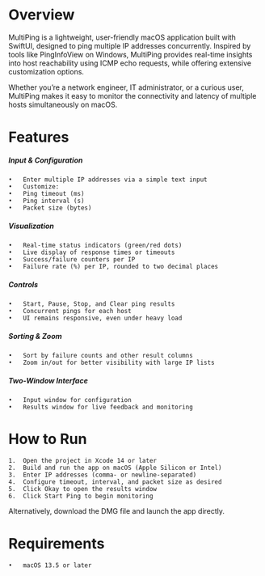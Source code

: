 # Overview

MultiPing is a lightweight, user-friendly macOS application built with SwiftUI, designed to ping multiple IP addresses concurrently. Inspired by tools like PingInfoView on Windows, MultiPing provides real-time insights into host reachability using ICMP echo requests, while offering extensive customization options.

Whether you’re a network engineer, IT administrator, or a curious user, MultiPing makes it easy to monitor the connectivity and latency of multiple hosts simultaneously on macOS.



# Features

##### Input & Configuration
	•	Enter multiple IP addresses via a simple text input
	•	Customize:
	•	Ping timeout (ms)
	•	Ping interval (s)
	•	Packet size (bytes)

##### Visualization
	•	Real-time status indicators (green/red dots)
	•	Live display of response times or timeouts
	•	Success/failure counters per IP
	•	Failure rate (%) per IP, rounded to two decimal places

##### Controls
	•	Start, Pause, Stop, and Clear ping results
	•	Concurrent pings for each host
	•	UI remains responsive, even under heavy load

##### Sorting & Zoom
	•	Sort by failure counts and other result columns
	•	Zoom in/out for better visibility with large IP lists

##### Two-Window Interface
	•	Input window for configuration
	•	Results window for live feedback and monitoring



# How to Run

	1.	Open the project in Xcode 14 or later
	2.	Build and run the app on macOS (Apple Silicon or Intel)
	3.	Enter IP addresses (comma- or newline-separated)
	4.	Configure timeout, interval, and packet size as desired
	5.	Click Okay to open the results window
	6.	Click Start Ping to begin monitoring

Alternatively, download the DMG file and launch the app directly.



# Requirements

	•	macOS 13.5 or later


